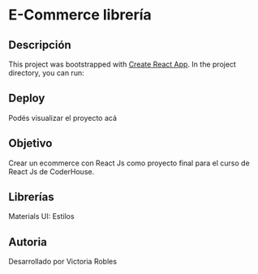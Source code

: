 # E-Commerce librería
## Descripción

This project was bootstrapped with [Create React App](https://github.com/facebook/create-react-app).
In the project directory, you can run:

## Deploy
Podés visualizar el proyecto acá

## Objetivo
Crear un ecommerce con React Js como proyecto final para el curso de React Js de CoderHouse.

## Librerías
Materials UI: Estilos

## Autoria
Desarrollado por Victoria Robles